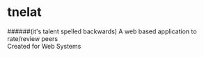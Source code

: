 # tnelat
######(it's talent spelled backwards)
A web based application to rate/review peers  
Created for Web Systems
